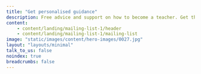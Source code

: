 ```yaml
---
title: "Get personalised guidance"
description: Free advice and support on how to become a teacher. Get the latest information sent straight to your inbox.
content:
    - content/landing/mailing-list-1/header
    - content/landing/mailing-list-1/mailing-list
image: "static/images/content/hero-images/0027.jpg"
layout: "layouts/minimal"
talk_to_us: false
noindex: true
breadcrumbs: false
---
```

